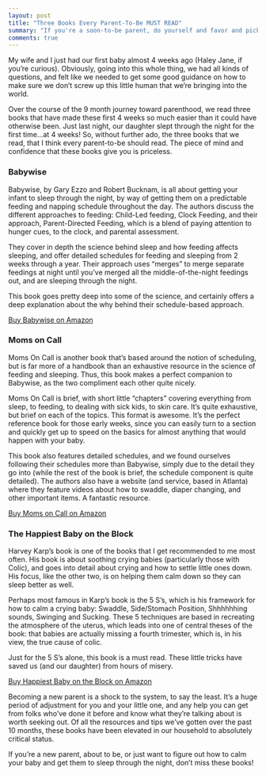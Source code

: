 ```yaml
---
layout: post
title: "Three Books Every Parent-To-Be MUST READ"
summary: "If you're a soon-to-be parent, do yourself and favor and pick up these three books. They made our lives infinitely easier, and our daughter much happier in those trying first few months"
comments: true
---
```


My wife and I just had our first baby almost 4 weeks ago (Haley Jane, if you’re curious). Obviously, going into this whole thing, we had all kinds of questions, and felt like we needed to get some good guidance on how to make sure we don’t screw up this little human that we’re bringing into the world.

Over the course of the 9 month journey toward parenthood, we read three books that have made these first 4 weeks so much easier than it could have otherwise been. Just last night, our daughter slept through the night for the first time…at 4 weeks!
So, without further ado, the three books that we read, that I think every parent-to-be should read. The piece of mind and confidence that these books give you is priceless.

### Babywise

Babywise, by Gary Ezzo and Robert Bucknam, is all about getting your infant to sleep through the night, by way of getting them on a predictable feeding and napping schedule throughout the day. The authors discuss the different approaches to feeding: Child-Led feeding, Clock Feeding, and their approach, Parent-Directed Feeding, which is a blend of paying attention to hunger cues, to the clock, and parental assessment.

They cover in depth the science behind sleep and how feeding affects sleeping, and offer detailed schedules for feeding and sleeping from 2 weeks through a year. Their approach uses “merges” to merge separate feedings at night until you’ve merged all the middle-of-the-night feedings out, and are sleeping through the night.

This book goes pretty deep into some of the science, and certainly offers a deep explanation about the why behind their schedule-based approach.

[Buy Babywise on Amazon](https://archive.today/o/zhlgU/http://www.amazon.com/On-Becoming-Baby-Wise-Nighttime/dp/1932740139/ref=as_sl_pc_ss_til?tag=daondr-20&linkCode=w01&linkId=XKGNHCL2GGTQCO5Q&creativeASIN=1932740139) 

### Moms on Call

Moms On Call is another book that’s based around the notion of scheduling, but is far more of a handbook than an exhaustive resource in the science of feeding and sleeping. Thus, this book makes a perfect companion to Babywise, as the two compliment each other quite nicely.

Moms On Call is brief, with short little “chapters” covering everything from sleep, to feeding, to dealing with sick kids, to skin care. It’s quite exhaustive, but brief on each of the topics. This format is awesome. It’s the perfect reference book for those early weeks, since you can easily turn to a section and quickly get up to speed on the basics for almost anything that would happen with your baby.

This book also features detailed schedules, and we found ourselves following their schedules more than Babywise, simply due to the detail they go into (while the rest of the book is brief, the schedule component is quite detailed).
The authors also have a website (and service, based in Atlanta) where they feature videos about how to swaddle, diaper changing, and other important items. A fantastic resource.

[Buy Moms on Call on Amazon](https://archive.today/o/zhlgU/http://www.amazon.com/Moms-Call-Basic-Baby-Care-ebook/dp/B00AN2JPNI/ref=as_sl_pc_ss_til?tag=daondr-20&linkCode=w01&linkId=45G7NAJXOS6GSAWZ&creativeASIN=B00AN2JPNI) 

### The Happiest Baby on the Block

Harvey Karp’s book is one of the books that I get recommended to me most often. His book is about soothing crying babies (particularly those with Colic), and goes into detail about crying and how to settle little ones down. His focus, like the other two, is on helping them calm down so they can sleep better as well.

Perhaps most famous in Karp’s book is the 5 S’s, which is his framework for how to calm a crying baby: Swaddle, Side/Stomach Position, Shhhhhhing sounds, Swinging and Sucking. These 5 techniques are based in recreating the atmosphere of the uterus, which leads into one of central theses of the book: that babies are actually missing a fourth trimester, which is, in his view, the true cause of colic.

Just for the 5 S’s alone, this book is a must read. These little tricks have saved us (and our daughter) from hours of misery.

[Buy Happiest Baby on the Block on Amazon](https://archive.today/o/zhlgU/http://www.amazon.com/Happiest-Baby-Block-Harvey-Karp/dp/0553381466/ref=as_sl_pc_ss_til?tag=daondr-20&linkCode=w01&linkId=WREPFQW5PRRBSG3T&creativeASIN=0553381466) 

Becoming a new parent is a shock to the system, to say the least. It’s a huge period of adjustment for you and your little one, and any help you can get from folks who’ve done it before and know what they’re talking about is worth seeking out. Of all the resources and tips we’ve gotten over the past 10 months, these books have been elevated in our household to absolutely critical status.

If you’re a new parent, about to be, or just want to figure out how to calm your baby and get them to sleep through the night, don’t miss these books!